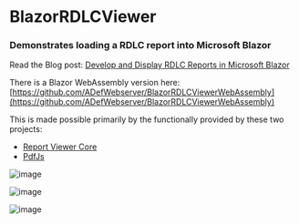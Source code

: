 # BlazorRDLCViewer

### Demonstrates loading a RDLC report into Microsoft Blazor

Read the Blog post: [Develop and Display RDLC Reports in Microsoft Blazor](https://blazorhelpwebsite.com/ViewBlogPost/20070)

There is a Blazor WebAssembly version here: [https://github.com/ADefWebserver/BlazorRDLCViewerWebAssembly](https://github.com/ADefWebserver/BlazorRDLCViewerWebAssembly)

This is made possible primarily by the functionally provided by these two projects:

* [Report Viewer Core](https://github.com/lkosson/reportviewercore)
* [PdfJs](https://github.com/mozilla/pdf.js?tab=readme-ov-file)

![image](https://github.com/user-attachments/assets/cb743c4a-e1ab-4fa4-821e-9089c37b89e7)

![image](https://github.com/user-attachments/assets/9b5c6f13-26ab-4b9c-a869-1aed76826715)

![image](https://github.com/user-attachments/assets/ccf923d2-2027-4477-bc1a-b769591e6b0c)
